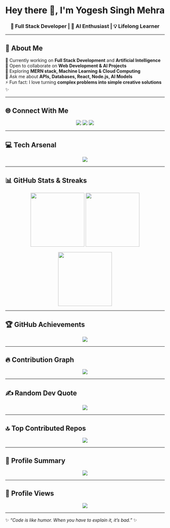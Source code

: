 <!-- =============================== -->
<!-- 🌟 YOGESH SINGH MEHRA - README 🌟 -->
<!-- =============================== -->

<h1 align="center">Hey there 👋, I'm Yogesh Singh Mehra</h1>
<h3 align="center">🚀 Full Stack Developer | 🤖 AI Enthusiast | 💡 Lifelong Learner</h3>

---

## 💫 About Me  
🔭 Currently working on **Full Stack Development** and **Artificial Intelligence**  
👯 Open to collaborate on **Web Development & AI Projects**  
🌱 Exploring **MERN stack, Machine Learning & Cloud Computing**  
💬 Ask me about **APIs, Databases, React, Node.js, AI Models**  
⚡ Fun fact: I love turning **complex problems into simple creative solutions** ✨  

---

## 🌐 Connect With Me  
<p align="center">
<a href="mailto:yogeshmehra2509@gmail.com"><img src="https://img.shields.io/badge/Email-D14836?logo=gmail&logoColor=white&style=for-the-badge" /></a>
<a href="https://www.linkedin.com/in/yogesh-singh-mehra-7383ba251"><img src="https://img.shields.io/badge/LinkedIn-%230077B5.svg?logo=linkedin&logoColor=white&style=for-the-badge" /></a>
<a href="https://github.com/Yogeshmehra8475"><img src="https://img.shields.io/badge/GitHub-181717.svg?logo=github&logoColor=white&style=for-the-badge" /></a>
</p>

---

## 💻 Tech Arsenal  
<p align="center">
<img src="https://skillicons.dev/icons?i=c,cpp,java,python,html,css,js,ts,nodejs,react,redux,bootstrap,tailwind,express,mongodb,mysql,git,github,vscode,vite,vercel,netlify,anaconda,pandas,numpy,photoshop,premiere,canva&theme=dark" />
</p>

---

## 📊 GitHub Stats & Streaks  
<p align="center">
<img src="https://github-readme-stats.vercel.app/api?username=Yogeshmehra8475&theme=tokyonight&hide_border=false&include_all_commits=true&count_private=true" height="170px"/>
<img src="https://nirzak-streak-stats.vercel.app/?user=Yogeshmehra8475&theme=tokyonight&hide_border=false" height="170px"/>
</p>

<p align="center">
<img src="https://github-readme-stats.vercel.app/api/top-langs/?username=Yogeshmehra8475&theme=tokyonight&hide_border=false&layout=compact&langs_count=10" height="170px"/>
</p>

---

## 🏆 GitHub Achievements  
<p align="center">
<img src="https://github-profile-trophy.vercel.app/?username=Yogeshmehra8475&theme=radical&no-frame=false&no-bg=true&margin-w=8" />
</p>

---

## 🔥 Contribution Graph  
<p align="center">
<img src="https://github-readme-activity-graph.vercel.app/graph?username=Yogeshmehra8475&theme=react-dark&hide_border=true&bg_color=0D1117&color=58A6FF&line=58A6FF&point=FFFFFF" />
</p>

---

## ✍️ Random Dev Quote  
<p align="center">
<img src="https://quotes-github-readme.vercel.app/api?type=vertical&theme=radical" />
</p>

---

## 🔝 Top Contributed Repos  
<p align="center">
<img src="https://github-contributor-stats.vercel.app/api?username=Yogeshmehra8475&limit=5&theme=dark&combine_all_yearly_contributions=true" />
</p>

---

## 📌 Profile Summary  
<p align="center">
<img src="http://github-profile-summary-cards.vercel.app/api/cards/profile-details?username=Yogeshmehra8475&theme=radical" />
</p>

---

## 👀 Profile Views  
<p align="center">
<a href="https://visitcount.itsvg.in">
<img src="https://visitcount.itsvg.in/api?id=Yogeshmehra8475&icon=2&color=12" />
</a>
</p>

---

✨ _“Code is like humor. When you have to explain it, it’s bad.”_ ✨  
